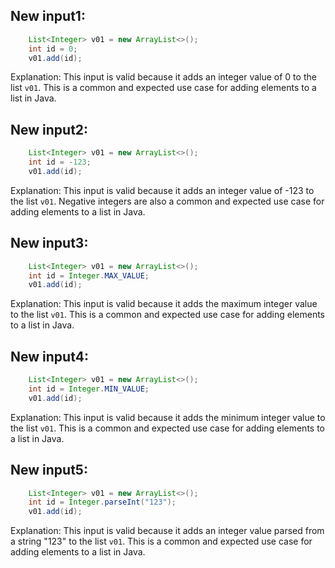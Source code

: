 ## New input1:
```java
    List<Integer> v01 = new ArrayList<>();
    int id = 0;
    v01.add(id);
```
Explanation: This input is valid because it adds an integer value of 0 to the list `v01`. This is a common and expected use case for adding elements to a list in Java.

## New input2:
```java
    List<Integer> v01 = new ArrayList<>();
    int id = -123;
    v01.add(id);
```
Explanation: This input is valid because it adds an integer value of -123 to the list `v01`. Negative integers are also a common and expected use case for adding elements to a list in Java.

## New input3:
```java
    List<Integer> v01 = new ArrayList<>();
    int id = Integer.MAX_VALUE;
    v01.add(id);
```
Explanation: This input is valid because it adds the maximum integer value to the list `v01`. This is a common and expected use case for adding elements to a list in Java.

## New input4:
```java
    List<Integer> v01 = new ArrayList<>();
    int id = Integer.MIN_VALUE;
    v01.add(id);
```
Explanation: This input is valid because it adds the minimum integer value to the list `v01`. This is a common and expected use case for adding elements to a list in Java.

## New input5:
```java
    List<Integer> v01 = new ArrayList<>();
    int id = Integer.parseInt("123");
    v01.add(id);
```
Explanation: This input is valid because it adds an integer value parsed from a string "123" to the list `v01`. This is a common and expected use case for adding elements to a list in Java.
